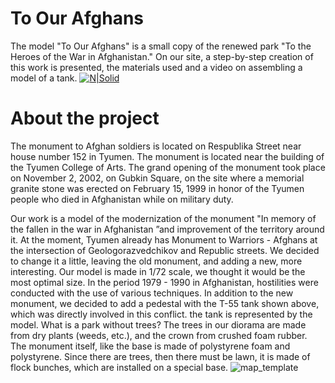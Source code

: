 # To Our Afghans
The model "To Our Afghans" is a small copy of the renewed park "To the Heroes of the War in Afghanistan." On our site, a step-by-step creation of this work is presented, the materials used and a video on assembling a model of a tank.
[![N|Solid](https://afganproject.tk/media/preloader-1.png)](https://afganproject.tk/media/preloader-1.png)
# About the project
The monument to Afghan soldiers is located on Respublika Street near house number 152 in Tyumen. The monument is located near the building of the Tyumen College of Arts. The grand opening of the monument took place on November 2, 2002, on Gubkin Square, on the site where a memorial granite stone was erected on February 15, 1999 in honor of the Tyumen people who died in Afghanistan while on military duty.

Our work is a model of the modernization of the monument "In memory of the fallen in the war in Afghanistan ”and improvement of the territory around it. At the moment, Tyumen already has Monument to Warriors - Afghans at the intersection of Geologorazvedchikov and Republic streets. We decided to change it a little, leaving the old monument, and adding a new, more interesting. Our model is made in 1/72 scale, we thought it would be the most optimal size. In the period 1979 - 1990 in Afghanistan, hostilities were conducted with the use of various techniques. In addition to the new monument, we decided to add a pedestal with the T-55 tank shown above, which was directly involved in this conflict. the tank is represented by the model. What is a park without trees? The trees in our diorama are made from dry plants (weeds, etc.), and the crown from crushed foam rubber. The monument itself, like the base is made of polystyrene foam and polystyrene. Since there are trees, then there must be lawn, it is made of flock bunches, which are installed on a special base.
![map_template](https://user-images.githubusercontent.com/69617058/140331916-49d162c3-d3c9-4a68-85da-0c5d39851213.png)
